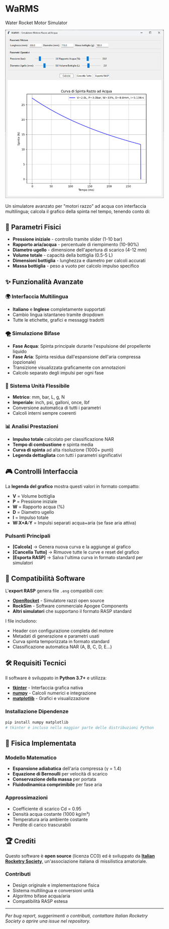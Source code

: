 # WaRMS
Water Rocket Motor Simulator

![screenshot](screenshot.png)

Un simulatore avanzato per "motori razzo" ad acqua con interfaccia multilingua;
calcola il grafico della spinta nel tempo, tenendo conto di:

## 🚀 Parametri Fisici
* **Pressione iniziale** - controllo tramite slider (1-10 bar)
* **Rapporto aria/acqua** - percentuale di riempimento (10-90%)
* **Diametro ugello** - dimensione dell'apertura di scarico (4-12 mm)
* **Volume totale** - capacità della bottiglia (0.5-5 L)
* **Dimensioni bottiglia** - lunghezza e diametro per calcoli accurati
* **Massa bottiglia** - peso a vuoto per calcolo impulso specifico

## ✨ Funzionalità Avanzate

### 🌍 **Interfaccia Multilingua**
- **Italiano** e **Inglese** completamente supportati
- Cambio lingua istantaneo tramite dropdown
- Tutte le etichette, grafici e messaggi tradotti

### 🌪️ **Simulazione Bifase**
- **Fase Acqua**: Spinta principale durante l'espulsione del propellente liquido
- **Fase Aria**: Spinta residua dall'espansione dell'aria compressa (opzionale)
- Transizione visualizzata graficamente con annotazioni
- Calcolo separato degli impulsi per ogni fase

### 📏 **Sistema Unità Flessibile**
- **Metrico**: mm, bar, L, g, N
- **Imperiale**: inch, psi, galloni, once, lbf
- Conversione automatica di tutti i parametri
- Calcoli interni sempre coerenti

### 📊 **Analisi Prestazioni**
- **Impulso totale** calcolato per classificazione NAR
- **Tempo di combustione** e spinta media
- **Curva di spinta** ad alta risoluzione (1000+ punti)
- **Legenda dettagliata** con tutti i parametri significativi

## 🎮 Controlli Interfaccia

La **legenda del grafico** mostra questi valori in formato compatto:
- **V** = Volume bottiglia
- **P** = Pressione iniziale  
- **W** = Rapporto acqua (%)
- **D** = Diametro ugello
- **I** = Impulso totale
- **W:X+A:Y** = Impulsi separati acqua+aria (se fase aria attiva)

### Pulsanti Principali
- **[Calcola]** → Genera nuova curva e la aggiunge al grafico
- **[Cancella Tutto]** → Rimuove tutte le curve e reset del grafico  
- **[Esporta RASP]** → Salva l'ultima curva in formato standard per simulatori

## 🔧 Compatibilità Software

L'**export RASP** genera file `.eng` compatibili con:
- **[OpenRocket](https://openrocket.info/)** - Simulatore razzi open source
- **RockSim** - Software commerciale Apogee Components
- **Altri simulatori** che supportano il formato RASP standard

I file includono:
- Header con configurazione completa del motore
- Metadati di generazione e parametri usati
- Curva spinta temporizzata in formato standard
- Classificazione automatica NAR (A, B, C, D, E...)

## 🛠️ Requisiti Tecnici

Il software è sviluppato in **Python 3.7+** e utilizza:

* **[tkinter](https://docs.python.org/3/library/tkinter.html)** - Interfaccia grafica nativa
* **[numpy](https://numpy.org/)** - Calcoli numerici e integrazione
* **[matplotlib](https://matplotlib.org/)** - Grafici e visualizzazione

### Installazione Dipendenze
```bash
pip install numpy matplotlib
# tkinter è incluso nella maggior parte delle distribuzioni Python
```

## 🔬 Fisica Implementata

### Modello Matematico
- **Espansione adiabatica** dell'aria compressa (γ = 1.4)
- **Equazione di Bernoulli** per velocità di scarico
- **Conservazione della massa** per portata
- **Fluidodinamica comprimibile** per fase aria

### Approssimazioni
- Coefficiente di scarico Cd = 0.95
- Densità acqua costante (1000 kg/m³)
- Temperatura aria ambiente costante
- Perdite di carico trascurabili

## 🏆 Crediti

Questo software è **open source** (licenza CC0) ed è sviluppato da **[Italian Rocketry Society](https://www.rocketry.it)**, 
un'associazione italiana di missilistica amatoriale.

### Contributi
- Design originale e implementazione fisica
- Sistema multilingua e conversioni unità
- Algoritmo bifase acqua/aria
- Compatibilità RASP estesa

---

*Per bug report, suggerimenti o contributi, contattare Italian Rocketry Society o aprire una issue nel repository.*

